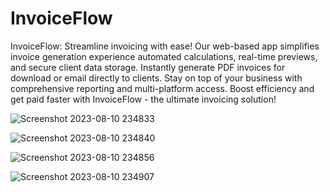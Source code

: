 # InvoiceFlow

InvoiceFlow: Streamline invoicing with ease! Our web-based app simplifies invoice generation experience automated calculations, real-time previews, and secure client data storage. Instantly generate PDF invoices for download or email directly to clients. Stay on top of your business with comprehensive reporting and multi-platform access. Boost efficiency and get paid faster with InvoiceFlow - the ultimate invoicing solution!

![Screenshot 2023-08-10 234833](https://github.com/yashikanasa/InvoiceFlow/assets/117389788/1b61d835-e040-4bd9-b0a8-d102d2a2f899)

![Screenshot 2023-08-10 234840](https://github.com/yashikanasa/InvoiceFlow/assets/117389788/3f1b3f71-45d0-4b6d-807b-ef0a4f48257e)

![Screenshot 2023-08-10 234856](https://github.com/yashikanasa/InvoiceFlow/assets/117389788/b0941c80-4fb1-4e36-a970-93104d5b13fa)

![Screenshot 2023-08-10 234907](https://github.com/yashikanasa/InvoiceFlow/assets/117389788/d08531c4-4a33-4c0a-b3af-b3fb310b39db)
